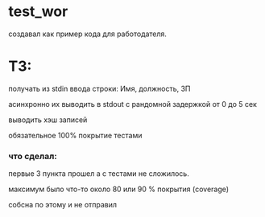 # test_wor
создавал как пример кода для работодателя.
<h1>ТЗ:</h1>
<p>получать из stdin ввода строки:
    Имя, должность, ЗП</p>
<p>асинхронно их выводить в stdout c рандомной задержкой от 0 до 5 сек </p>
<p>выводить хэш записей</p>
<p>обязательное 100% покрытие тестами</p>
<p></p>
<h3> что сделал: </h3>
<p>первые 3 пункта прошел а с тестами не сложилось. </p>
<p>максимум было что-то около 80 или 90 % покрытия (coverage) </p>
собсна по этому и не отправил
